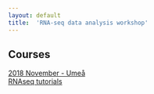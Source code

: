 ```yaml
---
layout: default
title:  'RNA-seq data analysis workshop'
---
```


## Courses

[2018 November - Umeå](1811/)  
[RNAseq tutorials](labs/)  


